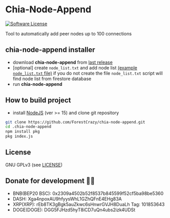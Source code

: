 # Chia-Node-Append
[![Software License](https://img.shields.io/badge/license-GPL--3.0-brightgreen.svg?style=flat-square)](LICENSE)

Tool to automatically add peer nodes up to 100 connections

## chia-node-append installer
* download **chia-node-append** from [last release](https://github.com/ForestCrazy/chia-node-append/releases/tag/v1.2.0)
* [optional] create ``node_list.txt`` and add node list [(example ``node_list.txt`` file)](https://github.com/ForestCrazy/chia-node-append/blob/master/node_list.txt) if you do not create the file `node_list.txt` script will find node list from firestore database
* run **chia-node-append**

## How to build project

* install [NodeJS](https://nodejs.org/en/) (ver >= 15) and clone git repository

```bash
git clone https://github.com/ForestCrazy/chia-node-append.git
cd .chia-node-append
npm install pkg
pkg index.js
```

## License
GNU GPLv3 (see [LICENSE](https://github.com/ForestCrazy/chia-node-append/blob/master/LICENSE))

## Donate for development 🥺🥺
* BNB(BEP20 BSC): 0x2309a4502b52f8537b845599f52cf5ba98be5360
* DASH: Xga4npoxAU9hfyysWhL1GZhQFnE4EHg83A
* XRP(XRP): rEb8TK3gBgk5auZkwc6sHnwrGVJH8DuaLh Tag: 101853643
* DOGE(DOGE): DGG5FJHzd5hyT8iCD7uQn4ubs2izk4UDSt
